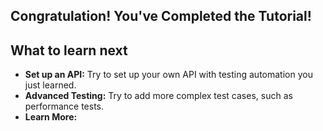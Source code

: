 ## Congratulation! You've Completed the Tutorial!

## What to learn next

- **Set up an API:** Try to set up your own API with testing automation you just learned.
- **Advanced Testing:** Try to add more complex test cases, such as performance tests.
- **Learn More:**  